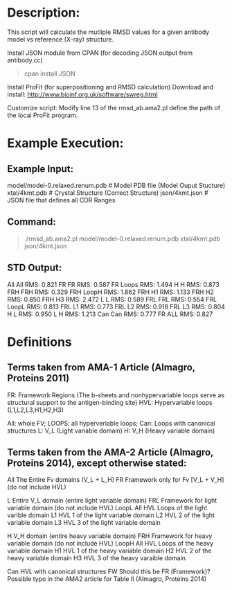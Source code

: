 
# Description:

This script will calculate the mutliple RMSD values for a given antibody model vs reference (X-ray) structure.

Install JSON module from CPAN (for decoding JSON output from antibody.cc)
 > cpan install JSON

Install ProFit (for superpositioning and RMSD calculation)
Download and install: http://www.bioinf.org.uk/software/swreg.html

Customize script:
Modify line 13 of the rmsd_ab.ama2.pl define the path of the local ProFit program.

# Example Execution:

## Example Input:
model/model-0.relaxed.renum.pdb # Model PDB file (Model Ouput Stucture)
xtal/4kmt.pdb # Crystal Structure (Correct Structure)
json/4kmt.json # JSON file that defines all CDR Ranges

## Command:
> ./rmsd_ab.ama2.pl model/model-0.relaxed.renum.pdb xtal/4kmt.pdb json/4kmt.json

## STD Output:
All All RMS: 0.821
FR FR RMS: 0.587
FR Loops RMS: 1.494
H H RMS: 0.873
FRH FRH RMS: 0.329
FRH LoopH RMS: 1.862
FRH H1 RMS: 1.133
FRH H2 RMS: 0.850
FRH H3 RMS: 2.472
L L RMS: 0.589
FRL FRL RMS: 0.554
FRL LoopL RMS: 0.813
FRL L1 RMS: 0.773
FRL L2 RMS: 0.918
FRL L3 RMS: 0.804
H L RMS: 0.950
L H RMS: 1.213
Can Can RMS: 0.777
FR ALL RMS: 0.827


# Definitions

## Terms taken from AMA-1 Article (Almagro, Proteins 2011)

FR: Framework Regions (The b-sheets and nonhypervariable loops serve as structural support to the antigen-binding site)
HVL: Hypervariable loops (L1,L2,L3,H1,H2,H3)


All: whole FV; 
LOOPS: all hyperveriable loops;
Can: Loops with canonical structures
L: V_L (Light variable domain)
H: V_H (Heavy variable domain)

## Terms taken from the AMA-2 Article (Almagro, Proteins 2014), except otherwise stated:

All  The Entire Fv domains (V_L + L_H)
FR   Framework only for Fv [V_L + V_H] (do not include HVL)


L   Entire V_L domain (entire light variable domain)
FRL  Framework for light variable domain (do not include HVL)
LoopL  All HVL Loops of the light varible domain
L1   HVL 1 of the light variable domain
L2  HVL 2 of the light variable domain
L3  HVL 3 of the light variable domain


H   V_H domain (entire heavy variable domain)
FRH  Framework for heavy variable domain (do not include HVL)
LoopH All HVL Loops of the heavy variable domain
H1  HVL 1 of the heavy variable domain
H2  HVL 2 of the heavy variable domain
H3  HVL 3 of the heavy varaible domain

Can  HVL with canonical structures
FW   Should this be FR (Framework)?  Possible typo in the AMA2 article for Table II (Almagro, Proteins 2014)


